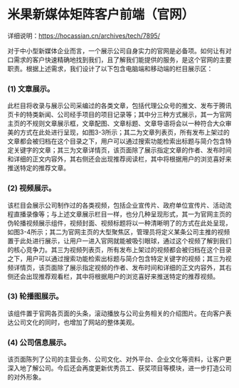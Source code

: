 # 米果新媒体矩阵客户前端（官网）

详细说明：https://hocassian.cn/archives/tech/7895/

对于中小型新媒体企业而言，一个展示公司自身实力的官网是必备项。如何让有对口需求的客户快速精确地找到我们，且了解我们能提供的服务，是这个官网的主要职责。根据上述需求，我们设计了以下包含电脑端和移动端的栏目展示区：

### (1) 文章展示。
此栏目将收录与展示公司采编过的各类文章，包括代理公众号的推文、发布于腾讯页卡的特类新闻、公司经手项目的项目记录等；其中分三种方式展示，其一为官网主页的不规则文章展示框，文章配图、文章标题、文章导语将会以一种符合大众审美的方式在此处进行呈现，如图3-3所示；其二为文章列表页，所有发布上架过的文章都会被归档在这个目录之下，用户可以通过搜索功能检索出标题与简介包含特定关键字的文章；其三为文章详情页，该页面除了展示指定文章的作者、发布时间和详细的正文内容外，其右侧还会出现推荐阅读栏，其中将根据用户的浏览喜好来推送特定的推荐文章。
### (2) 视频展示。
该栏目会展示公司制作过的各类视频，包括企业宣传片、政府单位宣传片、活动流程直播录像等；与上述文章展示栏目一样，也分几种呈现形式，其一为官网主页的伪轮播视频展示组件，视频封面、视频标题将以一种清晰明了的方式在此处呈现，如图3-4所示；其二为官网主页的大型聚焦区，管理员将定义某条公司主推的视频置于此处进行展示，让用户一进入官网就能被吸引眼球，通过这个视频了解到我们的核心竞争力。其三为视频列表页，所有发布上架过的视频都会被归档在这个目录之下，用户可以通过搜索功能检索出标题与简介包含特定关键字的视频；其三为视频详情页，该页面除了展示指定视频的作者、发布时间和详细的正文内容外，其右侧还会出现推荐观看栏，其中将根据用户的浏览喜好来推送特定的推荐视频。
### (3) 轮播图展示。
该组件置于官网各页面的头条，滚动播放与公司业务相关的介绍图片。在向客户表达公司文化的同时，也增加了网站的整体美观。
### (4) 公司信息展示。
该页面陈列了公司的主营业务、公司文化、对外平台、企业文化等资料，让客户更深入地了解公司。今后还会再度更新优秀员工、获奖项目等模块，进一步打造公司的对外形象。
